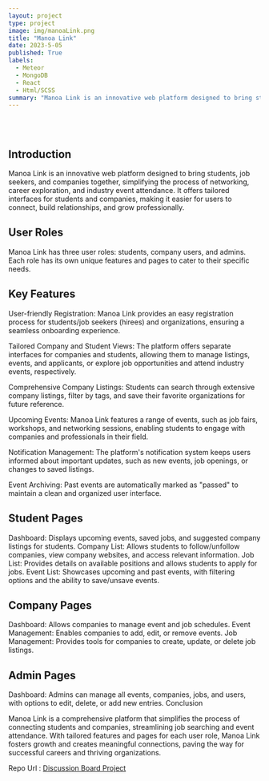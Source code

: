 ```yaml
---
layout: project
type: project
image: img/manoaLink.png
title: "Manoa Link"
date: 2023-5-05
published: True
labels:
  - Meteor
  - MongoDB
  - React
  - Html/SCSS
summary: "Manoa Link is an innovative web platform designed to bring students, job seekers, and companies together, simplifying the process of networking, career exploration, and industry event attendance."
---
```

<br><br>

## Introduction

Manoa Link is an innovative web platform designed to bring students, job seekers, and companies together, simplifying the process of networking, career exploration, and industry event attendance. It offers tailored interfaces for students and companies, making it easier for users to connect, build relationships, and grow professionally.

## User Roles

Manoa Link has three user roles: students, company users, and admins. Each role has its own unique features and pages to cater to their specific needs.

## Key Features

User-friendly Registration: Manoa Link provides an easy registration process for students/job seekers (hirees) and organizations, ensuring a seamless onboarding experience.

Tailored Company and Student Views: The platform offers separate interfaces for companies and students, allowing them to manage listings, events, and applicants, or explore job opportunities and attend industry events, respectively.

Comprehensive Company Listings: Students can search through extensive company listings, filter by tags, and save their favorite organizations for future reference.

Upcoming Events: Manoa Link features a range of events, such as job fairs, workshops, and networking sessions, enabling students to engage with companies and professionals in their field.

Notification Management: The platform's notification system keeps users informed about important updates, such as new events, job openings, or changes to saved listings.

Event Archiving: Past events are automatically marked as "passed" to maintain a clean and organized user interface.

## Student Pages

Dashboard: Displays upcoming events, saved jobs, and suggested company listings for students.
Company List: Allows students to follow/unfollow companies, view company websites, and access relevant information.
Job List: Provides details on available positions and allows students to apply for jobs.
Event List: Showcases upcoming and past events, with filtering options and the ability to save/unsave events.
## Company Pages

Dashboard: Allows companies to manage event and job schedules.
Event Management: Enables companies to add, edit, or remove events.
Job Management: Provides tools for companies to create, update, or delete job listings.
## Admin Pages

Dashboard: Admins can manage all events, companies, jobs, and users, with options to edit, delete, or add new entries.
Conclusion

Manoa Link is a comprehensive platform that simplifies the process of connecting students and companies, streamlining job searching and event attendance. With tailored features and pages for each user role, Manoa Link fosters growth and creates meaningful connections, paving the way for successful careers and thriving organizations.

Repo Url : [Discussion Board Project](https://github.com/gitCarrot/Complex-Forum-Board)
